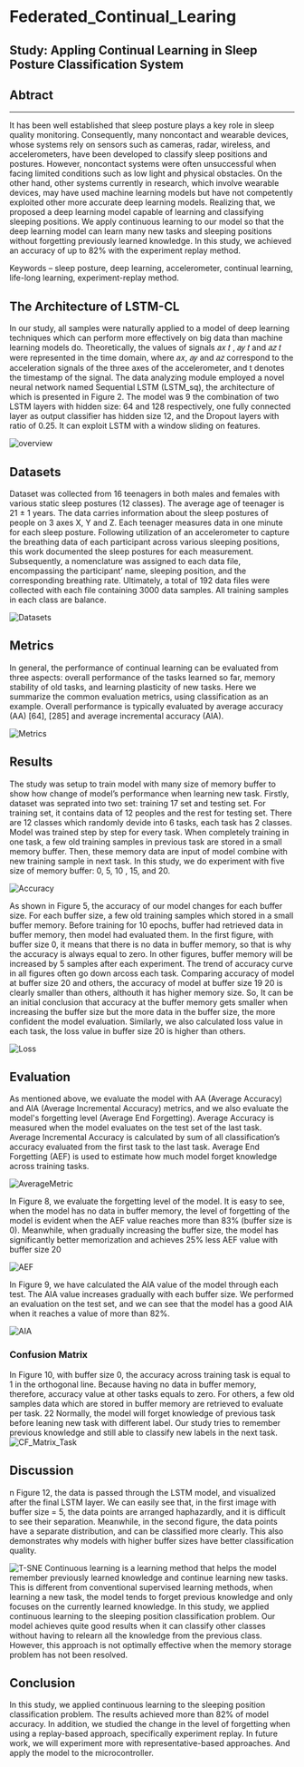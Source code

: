 # Federated_Continual_Learing


## Study: Appling Continual Learning in Sleep Posture Classification System

## Abtract 

---

It has been well established that sleep posture plays a key role in sleep quality 
monitoring. Consequently, many noncontact and wearable devices, whose systems rely on 
sensors such as cameras, radar, wireless, and accelerometers, have been developed to 
classify sleep positions and postures. However, noncontact systems were often unsuccessful 
when facing limited conditions such as low light and physical obstacles. On the other hand, 
other systems currently in research, which involve wearable devices, may have used 
machine learning models but have not competently exploited other more accurate deep 
learning models. Realizing that, we proposed a deep learning model capable of learning 
and classifying sleeping positions. We apply continuous learning to our model so that the 
deep learning model can learn many new tasks and sleeping positions without forgetting 
previously learned knowledge. In this study, we achieved an accuracy of up to 82% with 
the experiment replay method.

Keywords – sleep posture, deep learning, accelerometer, continual learning, life-long learning, experiment-replay method. 

## The Architecture of LSTM-CL
In our study, all samples were naturally applied to a model of deep learning techniques 
which can perform more effectively on big data than machine learning models do. Theoretically, 
the values of signals 𝑎𝑥
𝑡
, 𝑎𝑦
𝑡
and 𝑎𝑧
𝑡
 were represented in the time domain, where 𝑎𝑥, 𝑎𝑦 and 𝑎𝑧
correspond to the acceleration signals of the three axes of the accelerometer, and t denotes the 
timestamp of the signal. The data analyzing module employed a novel neural network named 
Sequential LSTM (LSTM_sq), the architecture of which is presented in Figure 2. The model was 
9
the combination of two LSTM layers with hidden size: 64 and 128 respectively, one fully 
connected layer as output classifier has hidden size 12, and the Dropout layers with ratio of 0.25. 
It can exploit LSTM with a window sliding on features.

![overview](./images/lstm-cl.jpg)


## Datasets

Dataset was collected from 16 teenagers in both males and females with various static sleep 
postures (12 classes). The average age of teenager is 21 ± 1 years. The data carries information 
about the sleep postures of people on 3 axes X, Y and Z. Each teenager measures data in one 
minute for each sleep posture. Following utilization of an accelerometer to capture the breathing 
data of each participant across various sleeping positions, this work documented the sleep 
postures for each measurement. Subsequently, a nomenclature was assigned to each data file, 
encompassing the participant’ name, sleeping position, and the corresponding breathing rate. 
Ultimately, a total of 192 data files were collected with each file containing 3000 data samples.
All training samples in each class are balance. 

![Datasets](./images/data.jpg)

## Metrics

In general, the performance of continual learning can be evaluated from three aspects: overall 
performance of the tasks learned so far, memory stability of old tasks, and learning plasticity of 
new tasks. Here we summarize the common evaluation metrics, using classification as an 
example.
Overall performance is typically evaluated by average accuracy (AA) [64], [285] and average 
incremental accuracy (AIA). 


![Metrics](./images/metrics.jpg)


## Results

The study was setup to train model with many size of memory buffer to show how change of 
model’s performance when learning new task. Firstly, dataset was seprated into two set: training 
17
set and testing set. For training set, it contains data of 12 peoples and the rest for testing set. 
There are 12 classes which randomly devide into 6 tasks, each task has 2 classes. Model was 
trained step by step for every task. When completely training in one task, a few old training 
samples in previous task are stored in a small memory buffer. Then, these memory data are input 
of model combine with new training sample in next task. In this study, we do experiment with 
five size of memory buffer: 0, 5, 10 , 15, and 20.

![Accuracy](./images/acc.jpg)

As shown in Figure 5, the accuracy of our model changes for each buffer size. For each 
buffer size, a few old training samples which stored in a small buffer memory. Before training 
for 10 epochs, buffer had retrieved data in buffer memory, then model had evaluated them. In the 
first figure, with buffer size 0, it means that there is no data in buffer memory, so that is why the 
accuracy is always equal to zero. In other figures, buffer memory will be increased by 5 samples 
after each experiment. The trend of accuracy curve in all figures often go down arcoss each task. 
Comparing accuracy of model at buffer size 20 and others, the accuracy of model at buffer size 
19
20 is clearly smaller than others, althouth it has higher memory size. So, It can be an initial 
conclusion that accuracy at the buffer memory gets smaller when increasing the buffer size but 
the more data in the buffer size, the more confident the model evaluation. Similarly, we also 
calculated loss value in each task, the loss value in buffer size 20 is higher than others.

![Loss](./images/losses.jpg)


## Evaluation
As mentioned above, we evaluate the model with AA (Average Accuracy) and AIA (Average
Incremental Accuracy) metrics, and we also evaluate the model's forgetting level (Average End 
Forgetting). Average Accuracy is measured when the model evaluates on the test set of the last 
task. Average Incremental Accuracy is calculated by sum of all classification’s accuracy 
evaluated from the first task to the last task. Average End Forgetting (AEF) is used to estimate 
how much model forget knowledge across training tasks. 

![AverageMetric](./images/AA_metrics.jpg)

In Figure 8, we evaluate the forgetting level of the model. It is easy to see, when the model has no 
data in buffer memory, the level of forgetting of the model is evident when the AEF value reaches more 
than 83% (buffer size is 0). Meanwhile, when gradually increasing the buffer size, the model has 
significantly better memorization and achieves 25% less AEF value with buffer size 20

![AEF](./images/AEF_metrics.jpg)

In Figure 9, we have calculated the AIA value of the model through each test. The AIA value 
increases gradually with each buffer size. We performed an evaluation on the test set, and we can see that 
the model has a good AIA when it reaches a value of more than 82%.

![AIA](./images/AIA.jpg)

### Confusion Matrix

In Figure 10, with buffer size 0, the accuracy across training task is equal to 1 in the orthogonal line. 
Because having no data in buffer memory, therefore, accuracy value at other tasks equals to zero. For 
others, a few old samples data which are stored in buffer memory are retrieved to evaluate per task. 
22
Normally, the model will forget knowledge of previous task before leaning new task with different label. 
Our study tries to remember previous knowledge and still able to classify new labels in the next task.
![CF_Matrix_Task](./images/cf_matrix.jpg)


## Discussion
n Figure 12, the data is passed through the LSTM model, and visualized after the final 
LSTM layer. We can easily see that, in the first image with buffer size = 5, the data points are 
arranged haphazardly, and it is difficult to see their separation. Meanwhile, in the second figure, 
the data points have a separate distribution, and can be classified more clearly. This also 
demonstrates why models with higher buffer sizes have better classification quality.

![T-SNE](./images/t-sne.jpg)
Continuous learning is a learning method that helps the model remember previously learned 
knowledge and continue learning new tasks. This is different from conventional supervised 
learning methods, when learning a new task, the model tends to forget previous knowledge and 
only focuses on the currently learned knowledge. In this study, we applied continuous learning to 
the sleeping position classification problem. Our model achieves quite good results when it can 
classify other classes without having to relearn all the knowledge from the previous class. 
However, this approach is not optimally effective when the memory storage problem has not 
been resolved.

## Conclusion

In this study, we applied continuous learning to the sleeping position classification problem. 
The results achieved more than 82% of model accuracy. In addition, we studied the change in the 
level of forgetting when using a replay-based approach, specifically experiment replay. In future 
work, we will experiment more with representative-based approaches. And apply the model to 
the microcontroller.

